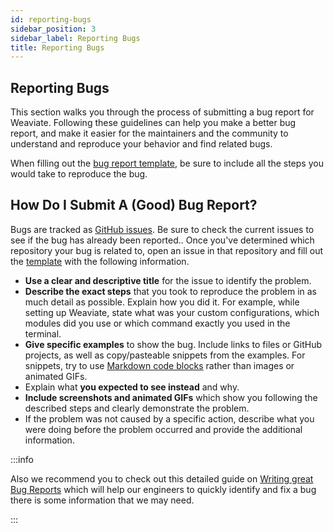 ```yaml
---
id: reporting-bugs
sidebar_position: 3
sidebar_label: Reporting Bugs
title: Reporting Bugs
---
```


<badges></badges>

## Reporting Bugs

This section walks you through the process of submitting a bug report for Weaviate. Following these guidelines can help you make a better bug report, and make it easier for the maintainers and the community to understand and reproduce your behavior and find related bugs.

When filling out the [bug report template](https://github.com/semi-technologies/weaviate-io/blob/main/.github/ISSUE_TEMPLATE/report_bug.yml), be sure to include all the steps you would take to reproduce the bug. 

## How Do I Submit A (Good) Bug Report?

Bugs are tracked as [GitHub issues](https://github.com/semi-technologies/weaviate/issues). Be sure to check the current issues to see if the bug has already been reported.. Once you've determined which repository your bug is related to, open an issue in that repository and fill out the [template](https://github.com/semi-technologies/weaviate-io/blob/main/.github/ISSUE_TEMPLATE/report_bug.yml) with the following information.

* **Use a clear and descriptive title** for the issue to identify the problem.
* **Describe the exact steps** that you took to reproduce the problem in as much detail as possible. Explain how you did it. For example, while setting up Weaviate, state what was your custom configurations, which modules did you use or which command exactly you used in the terminal. 
* **Give specific examples** to show the bug. Include links to files or GitHub projects, as well as copy/pasteable snippets from the examples. For snippets, try to use [Markdown code blocks](https://help.github.com/articles/markdown-basics/#multiple-lines) rather than images or animated GIFs.
* Explain what **you expected to see instead** and why.
* **Include screenshots and animated GIFs** which show you following the described steps and clearly demonstrate the problem.
* If the problem was not caused by a specific action, describe what you were doing before the problem occurred and provide the additional information.

:::info

Also we recommend you to check out this detailed guide on [Writing great Bug Reports](https://weaviate.io/developers/weaviate/current/tutorials/write-great-bug-reports.html) which will help our engineers to quickly identify and fix a bug there is some information that we may need.

:::